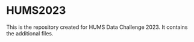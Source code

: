# HUMS2023

This is the repository created for HUMS Data Challenge 2023. It contains the additional files.
